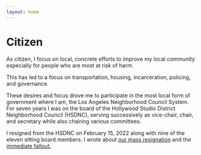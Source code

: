 ```yaml
---
layout: home
---
```

# Citizen

As citizen,
I focus
on local, concrete efforts
to improve
my local community
especially for
people who are
most at risk
of harm.

This has led to
a focus on
transportation,
housing,
incarceration,
policing, and
governance.

These desires and focus
drove me
to participate
in the most local
form of government
where I am,
the Los Angeles
Neighborhood Council System.
For seven years
I was
on the board
of the Hollywood Studio District
Neighborhood Council (HSDNC),
serving successively as
vice-chair, chair, and secretary
while also chairing
various committees.

I resigned
from the HSDNC
on February 15, 2022
along with nine
of the eleven
sitting board members.
I wrote about
[our mass resignation](/hsdnc-resignation)
and the 
[immediate fallout.](/hsdnc-resignation-reponses-and-reactions)

